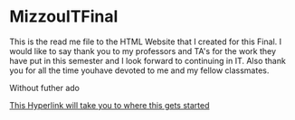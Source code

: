 # MizzouITFinal

This is the read me file to the HTML Website that I created for this Final. I would like to say thank you to my professors and TA's for the work they have put in this semester and I look forward to continuing in IT. Also thank you for all the time youhave devoted to me and my fellow classmates.

Without futher ado

[This Hyperlink will take you to where this gets started](index.html)

